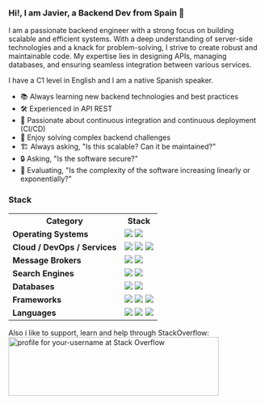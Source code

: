 ### Hi!, I am Javier, a Backend Dev from Spain 👋 


I am a passionate backend engineer with a strong focus on building scalable and efficient systems. With a deep understanding of server-side technologies and a knack for problem-solving, I strive to create robust and maintainable code. My expertise lies in designing APIs, managing databases, and ensuring seamless integration between various services.

I have a C1 level in English and I am a native Spanish speaker.

- 📚 Always learning new backend technologies and best practices  
- 🛠️ Experienced in API REST  
- 🚀 Passionate about continuous integration and continuous deployment (CI/CD)  
- 🧩 Enjoy solving complex backend challenges  
- 🏗️ Always asking, "Is this scalable? Can it be maintained?"  
- 🔒 Asking, "Is the software secure?"  
- 🤔 Evaluating, "Is the complexity of the software increasing linearly or exponentially?"  

### Stack

<table>
  <tr>
    <th><b>Category</b></th>
    <th><b>Stack</b></th>
  </tr>
  <tr>
    <td><b>Operating Systems</b></td>
    <td>
      <img src="https://img.shields.io/badge/Linux-FCC624?style=for-the-badge&logo=linux&logoColor=black" />
      <img src="https://img.shields.io/badge/Windows-0078D6?style=for-the-badge&logo=windows&logoColor=white" />
    </td>
  </tr>
  <tr>
    <td><b>Cloud / DevOps / Services</b></td>
    <td>
      <img src="https://img.shields.io/badge/Azure-0078D4?style=for-the-badge&logo=microsoft-azure&logoColor=white" />
      <img src="https://img.shields.io/badge/Docker-2496ED?style=for-the-badge&logo=docker&logoColor=white" />
      <img src="https://img.shields.io/badge/Nginx-009639?style=for-the-badge&logo=nginx&logoColor=white" />
    </td>
  </tr>
  <tr>
    <td><b>Message Brokers</b></td>
    <td>
      <img src="https://img.shields.io/badge/Kafka-231F20?style=for-the-badge&logo=apache-kafka&logoColor=white" />
      <img src="https://img.shields.io/badge/MQTT-00B5E2?style=for-the-badge&logo=eclipse-mqtt&logoColor=white" />
    </td>
  </tr>
  <tr>
    <td><b>Search Engines</b></td>
    <td>
      <img src="https://img.shields.io/badge/Elastic-005571?style=for-the-badge&logo=elastic&logoColor=white" />
      <img src="https://img.shields.io/badge/Splunk-000000?style=for-the-badge&logo=splunk&logoColor=white" />
    </td>
  </tr>
  <tr>
    <td><b>Databases</b></td>
    <td>
      <img src="https://img.shields.io/badge/SQL-4479A1?style=for-the-badge&logo=sql&logoColor=white" />
      <img src="https://img.shields.io/badge/MongoDB-47A248?style=for-the-badge&logo=mongodb&logoColor=white" />
    </td>
  </tr>
  <tr>
    <td><b>Frameworks</b></td>
    <td>
      <img src="https://img.shields.io/badge/FastAPI-009688?style=for-the-badge&logo=fastapi&logoColor=white" />
      <img src="https://img.shields.io/badge/Django-092E20?style=for-the-badge&logo=django&logoColor=white" />
      <img src="https://img.shields.io/badge/Flask-000000?style=for-the-badge&logo=flask&logoColor=white" />
    </td>
  </tr>
  <tr>
    <td><b>Languages</b></td>
    <td>
      <img src="https://img.shields.io/badge/Python-3776AB?style=for-the-badge&logo=python&logoColor=white" />
      <img src="https://img.shields.io/badge/C%23-2396F3?style=for-the-badge&logo=c-sharp&logoColor=white" />
      <img src="https://img.shields.io/badge/Bash-4EAA25?style=for-the-badge&logo=gnu-bash&logoColor=white" />
    </td>
  </tr>
</table>

Also i like to support, learn and help through StackOverflow:
<a href="https://stackoverflow.com/users/30500282/your-username">
  <img src="https://stackoverflow.com/users/flair/30500282.png" width="416" height="116" alt="profile for your-username at Stack Overflow" title="profile for your-username at Stack Overflow">
</a>

